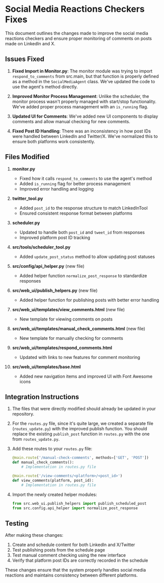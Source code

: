 # Social Media Reactions Checkers Fixes

This document outlines the changes made to improve the social media reactions checkers and ensure proper monitoring of comments on posts made on LinkedIn and X.

## Issues Fixed

1. **Fixed Import in Monitor.py**: The monitor module was trying to import `respond_to_comments` from src.main, but that function is properly defined as a method in the `SocialMediaAgent` class. We've updated the code to use the agent's method directly.

2. **Improved Monitor Process Management**: Unlike the scheduler, the monitor process wasn't properly managed with start/stop functionality. We've added proper process management with an `is_running` flag.

3. **Updated UI for Comments**: We've added new UI components to display comments and allow manual checking for new comments.

4. **Fixed Post ID Handling**: There was an inconsistency in how post IDs were handled between LinkedIn and Twitter/X. We've normalized this to ensure both platforms work consistently.

## Files Modified

1. **monitor.py**
   - Fixed how it calls `respond_to_comments` to use the agent's method
   - Added `is_running` flag for better process management
   - Improved error handling and logging

2. **twitter_tool.py**
   - Added `post_id` to the response structure to match LinkedInTool
   - Ensured consistent response format between platforms

3. **scheduler.py**
   - Updated to handle both `post_id` and `tweet_id` from responses
   - Improved platform post ID tracking

4. **src/tools/scheduler_tool.py**
   - Added `update_post_status` method to allow updating post statuses

5. **src/config/api_helper.py** (new file)
   - Added helper function `normalize_post_response` to standardize responses

6. **src/web_ui/publish_helpers.py** (new file)
   - Added helper function for publishing posts with better error handling

7. **src/web_ui/templates/view_comments.html** (new file)
   - New template for viewing comments on posts

8. **src/web_ui/templates/manual_check_comments.html** (new file)
   - New template for manually checking for comments

9. **src/web_ui/templates/respond_comments.html**
   - Updated with links to new features for comment monitoring

10. **src/web_ui/templates/base.html**
    - Added new navigation items and improved UI with Font Awesome icons

## Integration Instructions

1. The files that were directly modified should already be updated in your repository.

2. For the `routes.py` file, since it's quite large, we created a separate file (`routes_update.py`) with the improved publish function. You should replace the existing `publish_post` function in `routes.py` with the one from `routes_update.py`.

3. Add these routes to your `routes.py` file:
   ```python
   @main.route('/manual-check-comments', methods=['GET', 'POST'])
   def manual_check_comments():
       # Implementation in routes.py file
   
   @main.route('/view-comments/<platform>/<post_id>')
   def view_comments(platform, post_id):
       # Implementation in routes.py file
   ```

4. Import the newly created helper modules:
   ```python
   from src.web_ui.publish_helpers import publish_scheduled_post
   from src.config.api_helper import normalize_post_response
   ```

## Testing

After making these changes:

1. Create and schedule content for both LinkedIn and X/Twitter
2. Test publishing posts from the schedule page
3. Test manual comment checking using the new interface
4. Verify that platform post IDs are correctly recorded in the schedule

These changes ensure that the system properly handles social media reactions and maintains consistency between different platforms.
